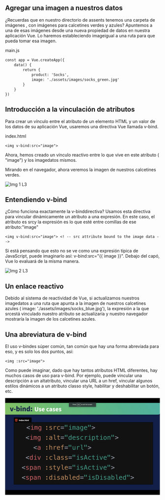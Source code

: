 ## Agregar una imagen a nuestros datos
¿Recuerdas que en nuestro directorio de assents tenemos una carpeta de imágenes , con imágenes para calcetines verdes y azules? Apuntemos a una de esas imágenes desde una nueva propiedad de datos en nuestra aplicación Vue. Lo haremos estableciendo imageigual a una ruta para que pueda tomar esa imagen.

main.js
````
const app = Vue.createApp({
    data() {
        return {
            product: 'Socks',
            image: './assets/images/socks_green.jpg'
        }
    }
})
````

## Introducción a la vinculación de atributos

Para crear un vínculo entre el atributo de un elemento HTML y un valor de los datos de su aplicación Vue, usaremos una directiva Vue llamada v-bind.

index.html

````
<img v-bind:src="image">
````

Ahora, hemos creado un vínculo reactivo entre lo que vive en este atributo ( "image") y los imagedatos mismos.

Mirando en el navegador, ahora veremos la imagen de nuestros calcetines verdes.

![Img 1 L3](https://firebasestorage.googleapis.com/v0/b/vue-mastery.appspot.com/o/flamelink%2Fmedia%2F1.opt.1596481142403.jpg?alt=media&token=6fee2b60-3d30-45fa-aa1e-a25f00f7180f)

## Entendiendo v-bind

¿Cómo funciona exactamente la v-binddirectiva? Usamos esta directiva para vincular dinámicamente un atributo a una expresión. En este caso, el atributo es srcy la expresión es lo que esté entre comillas de ese atributo:"image"

````
<img v-bind:src="image"> <! -- src attribute bound to the image data -->
````

Si está pensando que esto no se ve como una expresión típica de JavaScript, puede imaginarlo así: v-bind:src="{{ image }}". Debajo del capó, Vue lo evaluará de la misma manera.


![Img 2 L3](https://firebasestorage.googleapis.com/v0/b/vue-mastery.appspot.com/o/flamelink%2Fmedia%2F2.opt.1596481142404.jpg?alt=media&token=69b84372-5c8d-4b17-b468-f8500d5f8617)

## Un enlace reactivo

Debido al sistema de reactividad de Vue, si actualizamos nuestros imagedatos a una ruta que apunta a la imagen de nuestros calcetines azules ( image: './assets/images/socks_blue.jpg'), la expresión a la que srcestá vinculado nuestro atributo se actualizaría y nuestro navegador mostraría la imagen de los calcetines azules.

## Una abreviatura de v-bind

El uso v-bindes súper común, tan común que hay una forma abreviada para eso, y es solo los dos puntos, así:

````
<img :src="image"> 
````

Como puede imaginar, dado que hay tantos atributos HTML diferentes, hay muchos casos de uso para v-bind. Por ejemplo, puede vincular una descripción a un altatributo, vincular una URL a un href, vincular algunos estilos dinámicos a un atributo classo style, habilitar y deshabilitar un botón, etc.

![Img 3 L3](https://github.com/yllorca/intro-vue3/blob/L3-start/assets/images/v-bind.png?raw=true)


